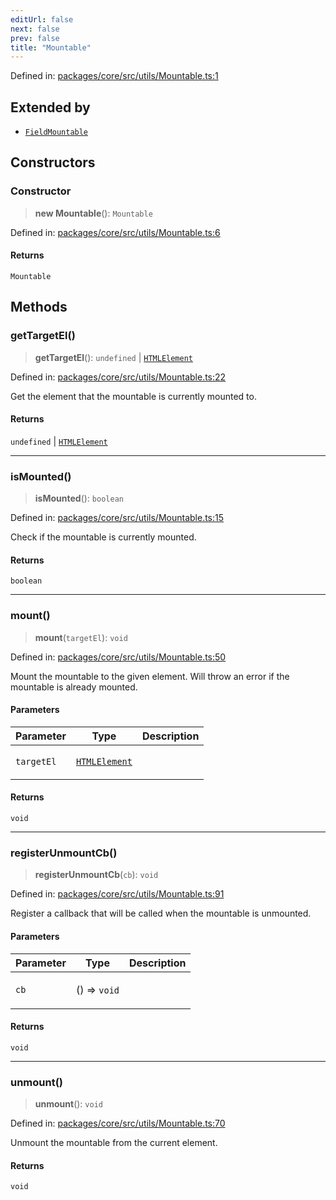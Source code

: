 ```yaml
---
editUrl: false
next: false
prev: false
title: "Mountable"
---
```


Defined in: [packages/core/src/utils/Mountable.ts:1](https://github.com/mProjectsCode/obsidian-meta-bind-plugin/blob/563ae7213e1de72cfcc12505f0ad569434535dc5/packages/core/src/utils/Mountable.ts#L1)

## Extended by

- [`FieldMountable`](/obsidian-meta-bind-plugin-docs/api/classes/fieldmountable/)

## Constructors

### Constructor

> **new Mountable**(): `Mountable`

Defined in: [packages/core/src/utils/Mountable.ts:6](https://github.com/mProjectsCode/obsidian-meta-bind-plugin/blob/563ae7213e1de72cfcc12505f0ad569434535dc5/packages/core/src/utils/Mountable.ts#L6)

#### Returns

`Mountable`

## Methods

### getTargetEl()

> **getTargetEl**(): `undefined` \| [`HTMLElement`](https://developer.mozilla.org/docs/Web/API/HTMLElement)

Defined in: [packages/core/src/utils/Mountable.ts:22](https://github.com/mProjectsCode/obsidian-meta-bind-plugin/blob/563ae7213e1de72cfcc12505f0ad569434535dc5/packages/core/src/utils/Mountable.ts#L22)

Get the element that the mountable is currently mounted to.

#### Returns

`undefined` \| [`HTMLElement`](https://developer.mozilla.org/docs/Web/API/HTMLElement)

***

### isMounted()

> **isMounted**(): `boolean`

Defined in: [packages/core/src/utils/Mountable.ts:15](https://github.com/mProjectsCode/obsidian-meta-bind-plugin/blob/563ae7213e1de72cfcc12505f0ad569434535dc5/packages/core/src/utils/Mountable.ts#L15)

Check if the mountable is currently mounted.

#### Returns

`boolean`

***

### mount()

> **mount**(`targetEl`): `void`

Defined in: [packages/core/src/utils/Mountable.ts:50](https://github.com/mProjectsCode/obsidian-meta-bind-plugin/blob/563ae7213e1de72cfcc12505f0ad569434535dc5/packages/core/src/utils/Mountable.ts#L50)

Mount the mountable to the given element.
Will throw an error if the mountable is already mounted.

#### Parameters

<table>
<thead>
<tr>
<th>Parameter</th>
<th>Type</th>
<th>Description</th>
</tr>
</thead>
<tbody>
<tr>
<td>

`targetEl`

</td>
<td>

[`HTMLElement`](https://developer.mozilla.org/docs/Web/API/HTMLElement)

</td>
<td>

</td>
</tr>
</tbody>
</table>

#### Returns

`void`

***

### registerUnmountCb()

> **registerUnmountCb**(`cb`): `void`

Defined in: [packages/core/src/utils/Mountable.ts:91](https://github.com/mProjectsCode/obsidian-meta-bind-plugin/blob/563ae7213e1de72cfcc12505f0ad569434535dc5/packages/core/src/utils/Mountable.ts#L91)

Register a callback that will be called when the mountable is unmounted.

#### Parameters

<table>
<thead>
<tr>
<th>Parameter</th>
<th>Type</th>
<th>Description</th>
</tr>
</thead>
<tbody>
<tr>
<td>

`cb`

</td>
<td>

() => `void`

</td>
<td>

</td>
</tr>
</tbody>
</table>

#### Returns

`void`

***

### unmount()

> **unmount**(): `void`

Defined in: [packages/core/src/utils/Mountable.ts:70](https://github.com/mProjectsCode/obsidian-meta-bind-plugin/blob/563ae7213e1de72cfcc12505f0ad569434535dc5/packages/core/src/utils/Mountable.ts#L70)

Unmount the mountable from the current element.

#### Returns

`void`
